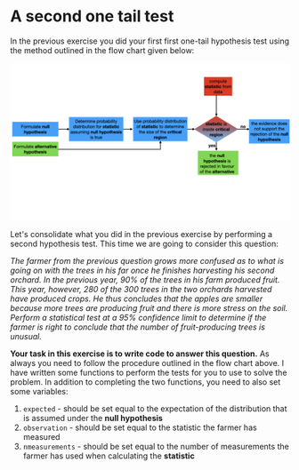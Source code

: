 # A second one tail test

In the previous exercise you did your first first one-tail hypothesis test using the method outlined in the flow chart given below:

![](hypo-testing.001.jpeg)

Let's consolidate what you did in the previous exercise by performing a second hypothesis test.  This time we are going to consider this question:

_The farmer from the previous question grows more confused as to what is going on with the trees in his far once he finishes harvesting his second orchard.  In the previous year, 90% of the trees in his farm produced fruit.  This year, however, 280 of the 300 trees in the two orchards harvested have produced crops.  He thus concludes that the apples are smaller because more trees are producing fruit and there is more stress on the soil.  Perform a statistical test at a 95% confidence limit to determine if the farmer is right to conclude that the number of fruit-producing trees is unusual._

__Your task in this exercise is to write code to answer this question.__  As always you need to follow the procedure outlined in the flow chart above.  I have written some functions to perform the tests for you to use to solve the problem.  In addition to completing the two functions, you need to also set some variables:

1. `expected` - should be set equal to the expectation of the distribution that is assumed under the __null hypothesis__
2. `observation` - should be set equal to the statistic the farmer has measured
3. `nmeasurements` - should be set equal to the number of measurements the farmer has used when calculating the __statistic__

